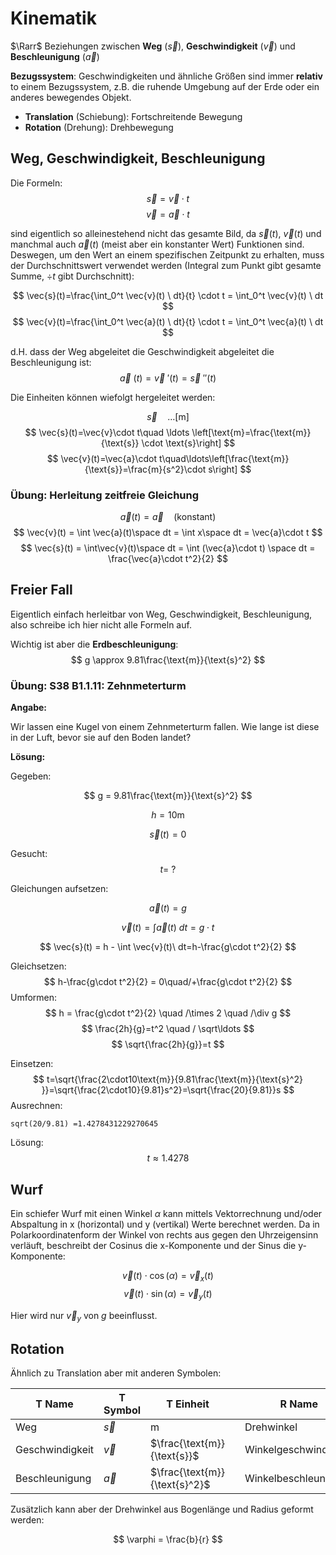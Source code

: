 # Kinematik

$\Rarr$ Beziehungen zwischen **Weg** ($\vec{s}$), **Geschwindigkeit** ($\vec{v}$) und **Beschleunigung** ($\vec{a}$)

**Bezugssystem**: Geschwindigkeiten und ähnliche Größen sind immer **relativ** to einem Bezugssystem, z.B. die ruhende Umgebung auf der Erde oder ein anderes bewegendes Objekt. 

- **Translation** (Schiebung): Fortschreitende Bewegung
- **Rotation** (Drehung): Drehbewegung

## Weg, Geschwindigkeit, Beschleunigung

Die Formeln:
$$
\vec{s}=\vec{v} \cdot t 
$$
$$
\vec{v}=\vec{a}\cdot t 
$$

sind eigentlich so alleinestehend nicht das gesamte Bild, da $\vec{s}(t)$, $\vec{v}(t)$ und manchmal auch $\vec{a}(t)$ (meist aber ein konstanter Wert) Funktionen sind. Deswegen, um den Wert an einem spezifischen Zeitpunkt zu erhalten, muss der Durchschnittswert verwendet werden (Integral zum Punkt gibt gesamte Summe, $\div t$ gibt Durchschnitt): 

$$
\vec{s}(t)=\frac{\int_0^t \vec{v}(t) \ dt}{t} \cdot t = \int_0^t \vec{v}(t) \ dt
$$
$$
\vec{v}(t)=\frac{\int_0^t \vec{a}(t) \ dt}{t} \cdot t = \int_0^t \vec{a}(t) \ dt
$$

d.H. dass der Weg abgeleitet die Geschwindigkeit abgeleitet die Beschleunigung ist:
$$  
\vec{a}\ (t) = \vec{v}\ '(t) = \vec{s}\ ''(t)
$$

Die Einheiten können wiefolgt hergeleitet werden:

$$
\vec{s} \quad \ldots[\text{m}]
$$
$$
\vec{s}(t)=\vec{v}\cdot t\quad \ldots \left[\text{m}=\frac{\text{m}}{\text{s}} \cdot \text{s}\right]
$$
$$
\vec{v}(t)=\vec{a}\cdot t\quad\ldots\left[\frac{\text{m}}{\text{s}}=\frac{m}{s^2}\cdot s\right]
$$

### Übung: Herleitung zeitfreie Gleichung

$$
\vec{a}(t) = \vec{a} \quad \text{(konstant)}
$$
$$
\vec{v}(t) = \int \vec{a}(t)\space dt = \int x\space dt = \vec{a}\cdot t
$$
$$
\vec{s}(t) = \int\vec{v}(t)\space dt = \int (\vec{a}\cdot t) \space dt =  \frac{\vec{a}\cdot t^2}{2}
$$

## Freier Fall
Eigentlich einfach herleitbar von Weg, Geschwindigkeit, Beschleunigung, also schreibe ich hier nicht alle Formeln auf. 

Wichtig ist aber die **Erdbeschleunigung**:
$$
g \approx 9.81\frac{\text{m}}{\text{s}^2}
$$

### Übung: S38 B1.1.11: Zehnmeterturm

**Angabe:**

Wir lassen eine Kugel von einem Zehnmeterturm fallen. Wie lange ist diese in der Luft, bevor sie auf den Boden landet?

**Lösung:**

Gegeben:

$$
g = 9.81\frac{\text{m}}{\text{s}^2}
$$

$$
h = 10\text{m}
$$

$$
\vec{s}(t) = 0
$$

Gesucht:
$$
t =\ ?
$$

Gleichungen aufsetzen:

$$
\vec{a}(t) = g
$$

$$
\vec{v}(t) = \int \vec{a}(t)\ dt = g \cdot t
$$

$$
\vec{s}(t) = h - \int \vec{v}(t)\ dt=h-\frac{g\cdot t^2}{2}
$$


Gleichsetzen:
$$
h-\frac{g\cdot t^2}{2} = 0\quad/+\frac{g\cdot t^2}{2}
$$
Umformen:
$$
h = \frac{g\cdot t^2}{2} \quad /\times 2 \quad /\div g
$$
$$
\frac{2h}{g}=t^2 \quad / \sqrt\ldots
$$
$$
\sqrt{\frac{2h}{g}}=t
$$

Einsetzen:
$$
t=\sqrt{\frac{2\cdot10\text{m}}{9.81\frac{\text{m}}{\text{s}^2} }}=\sqrt{\frac{2\cdot10}{9.81}s^2}=\sqrt{\frac{20}{9.81}}s
$$
Ausrechnen:
```
sqrt(20/9.81) =1.4278431229270645
```

Lösung:
$$
t \approx 1.4278
$$

## Wurf

Ein schiefer Wurf mit einen Winkel $\alpha$ kann mittels Vektorrechnung und/oder Abspaltung in x (horizontal) und y (vertikal) Werte berechnet werden. Da in Polarkoordinatenform der Winkel von rechts aus gegen den Uhrzeigensinn verläuft, beschreibt der Cosinus die x-Komponente und der Sinus die y-Komponente:

$$
\vec{v}(t)\cdot\cos(\alpha)=\vec{v}_x(t)
$$
$$
\vec{v}(t)\cdot\sin(\alpha)=\vec{v}_y(t)
$$

Hier wird nur $\vec{v}_y$ von $g$ beeinflusst.

## Rotation

Ähnlich zu Translation aber mit anderen Symbolen:

|T Name|T Symbol|T Einheit||R Name|R Symbol|R Einheit|
|-|-|-|-|-|-|-|
|Weg|$\vec{s}$|$\text{m}$||Drehwinkel|$\varphi$|$\text{rad}$|
|Geschwindigkeit|$\vec{v}$|$\frac{\text{m}}{\text{s}}$||Winkelgeschwindigkeit|$\omega$|$\frac{\text{rad}}{\text{s}}$|
|Beschleunigung|$\vec{a}$|$\frac{\text{m}}{\text{s}^2}$||Winkelbeschleunigung|$\alpha$|$\frac{\text{rad}}{\text{s}^2}$|

Zusätzlich kann aber der Drehwinkel aus Bogenlänge und Radius geformt werden:

$$
\varphi = \frac{b}{r}
$$